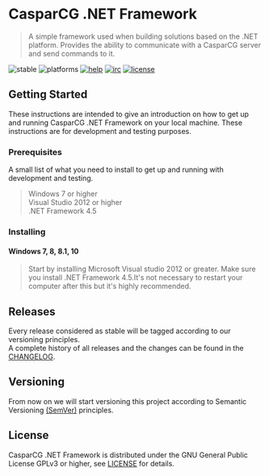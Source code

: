 # CasparCG .NET Framework

> A simple framework used when building solutions based on the .NET platform. Provides the ability to communicate with a CasparCG server and send commands to it.

![stable](https://img.shields.io/badge/stable-n%2Fa-lightgray.svg?style=flat-square)
![platforms](https://img.shields.io/badge/platforms-windows-brightgreen.svg?style=flat-square)
[![help](https://img.shields.io/badge/help-community%20forum-green.svg?style=flat-square)](https://casparcg.com/forum)
[![irc](https://img.shields.io/badge/irc-%23casparcg-green.svg?style=flat-square)](https://kiwiirc.com/client/sinisalo.freenode.net/?nick=Guest|?#CasparCG)
[![license](https://img.shields.io/badge/license-GPLv3-blue.svg?style=flat-square)](LICENSE)


## Getting Started
These instructions are intended to give an introduction on how to get up and running CasparCG .NET Framework on your local machine. These instructions are for development and testing purposes.


### Prerequisites
A small list of what you need to install to get up and running with development and testing.

> Windows 7 or higher  
> Visual Studio 2012 or higher  
> .NET Framework 4.5


### Installing

#### Windows 7, 8, 8.1, 10
> Start by installing Microsoft Visual studio 2012 or greater. Make sure you install .NET Framework 4.5.It's not necessary to restart your computer after this but it's highly recommended.


## Releases
Every release considered as stable will be tagged according to our versioning principles.  
A complete history of all releases and the changes can be found in the [CHANGELOG](CHANGELOG).  


## Versioning
From now on we will start versioning this project according to Semantic Versioning [(SemVer)][1] principles.

[1]: https://semver.org/


## License
CasparCG .NET Framework is distributed under the GNU General Public License GPLv3 or higher, see [LICENSE](LICENSE) for details.
